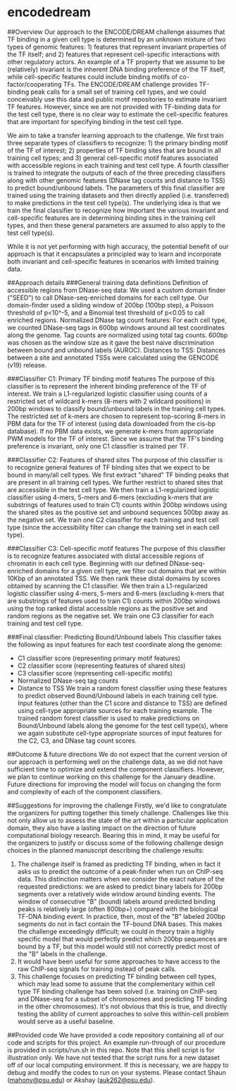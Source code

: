 # encodedream

##Overview
Our approach to the ENCODE/DREAM challenge assumes that TF binding in a given cell type is determined by an unknown mixture of two types of genomic features: 1) features that represent invariant properties of the TF itself; and 2) features that represent cell-specific interactions with other regulatory actors. An example of a TF property that we assume to be (relatively) invariant is the inherent DNA binding preference of the TF itself, while cell-specific features could include binding motifs of co-factor/cooperating TFs. The ENCODE/DREAM challenge provides TF-binding peak calls for a small set of training cell types, and we could conceivably use this data and public motif repositories to estimate invariant TF features. However, since we are not provided with TF-binding data for the test cell type, there is no clear way to estimate the cell-specific features that are important for specifying binding in the test cell type. 

We aim to take a transfer learning approach to the challenge. We first train three separate types of classifiers to recognize: 1) the primary binding motif of the TF of interest; 2) properties of TF binding sites that are bound in all training cell types; and 3) general cell-specific motif features associated with accessible regions in each training and test cell type. A fourth classifier is trained to integrate the outputs of each of the three preceding classifiers along with other genomic features (DNase tag counts and distance to TSS) to predict bound/unbound labels. The parameters of this final classifier are trained using the training datasets and then directly applied (i.e. transferred) to make predictions in the test cell type(s). The underlying idea is that we train the final classifier to recognize how important the various invariant and cell-specific features are in determining binding sites in the training cell types, and then these general parameters are assumed to also apply to the test cell type(s). 

While it is not yet performing with high accuracy, the potential benefit of our approach is that it encapsulates a principled way to learn and incorporate both invariant and cell-specific features in scenarios with limited training data. 

##Approach details
###General training data definitions
Definition of accessible regions from DNase-seq data: We used a custom domain finder ("SEED") to call DNase-seq-enriched domains for each cell type. Our domain-finder used a sliding window of 200bp (100bp step), a Poisson threshold of p<10^-5, and a Binomial test threshold of p<0.05 to call enriched regions. 
Normalized DNase tag count features: For each cell type, we counted DNase-seq tags in 600bp windows around all test coordinates along the genome. Tag counts are normalized using total tag counts. 600bp was chosen as the window size as it gave the best naive discrimination between bound and unbound labels (AUROC).
Distances to TSS: Distances between a site and annotated TSSs were calculated using the GENCODE (v19) release. 

###Classifier C1: Primary TF binding motif features
The purpose of this classifier is to represent the inherent binding preference of the TF of interest. We train a L1-regularized logistic classifier using counts of a restricted set of wildcard k-mers (8-mers with 2 wildcard positions) in 200bp windows to classify bound/unbound labels in the training cell types. The restricted set of k-mers are chosen to represent top-scoring 8-mers in PBM data for the TF of interest (using data downloaded from the cis-bp database). If no PBM data exists, we generate k-mers from appropriate PWM models for the TF of interest. Since we assume that the TF's binding preference is invariant, only one C1 classifier is trained per TF. 

###Classifier C2: Features of shared sites
The purpose of this classifier is to recognize general features of TF binding sites that we expect to be bound in many/all cell types. We first extract "shared" TF binding peaks that are present in all training cell types. We further restrict to shared sites that are accessible in the test cell type. We then train a L1-regularized logistic classifier using 4-mers, 5-mers and 6-mers (excluding k-mers that are substrings of features used to train C1) counts within 200bp windows using the shared sites as the positive set and unbound sequences 500bp away as the negative set. We train one C2 classifier for each training and test cell type (since the accessibility filter can change the training set in each cell type).

###Classifier C3: Cell-specific motif features
The purpose of this classifier is to recognize features associated with distal accessible regions of chromatin in each cell type. Beginning with our defined DNase-seq-enriched domains for a given cell type, we filter out domains that are within 10Kbp of an annotated TSS. We then rank these distal domains by scores obtained by scanning the C1 classifier. We then train a L1-regularized logistic classifier using 4-mers, 5-mers and 6-mers (excluding k-mers that are substrings of features used to train C1) counts within 200bp windows using the top ranked distal accessible regions as the positive set and random regions as the negative set. We train one C3 classifier for each training and test cell type.

###Final classifier: Predicting Bound/Unbound labels
This classifier takes the following as input features for each test coordinate along the genome: 
 - C1 classifier score (representing primary motif features)
 - C2 classifier score (representing features of shared sites)
 - C3 classifier score (representing cell-specific motifs)
 - Normalized DNase-seq tag counts
 - Distance to TSS
We train a random forest classifier using these features to predict observed Bound/Unbound labels in each training cell type. Input features (other than the C1 score and distance to TSS) are defined using cell-type appropriate sources for each training example. The trained random forest classifier is used to make predictions on Bound/Unbound labels along the genome for the test cell type(s), where we again substitute cell-type appropriate sources of input features for the C2, C3, and DNase tag count scores. 


##Outcome & future directions
We do not expect that the current version of our approach is performing well on the challenge data, as we did not have sufficient time to optimize and extend the component classifiers. However, we plan to continue working on this challenge for the January deadline. Future directions for improving the model will focus on changing the form and complexity of each of the component classifiers. 


##Suggestions for improving the challenge
Firstly, we'd like to congratulate the organizers for putting together this timely challenge. Challenges like this not only allow us to assess the state of the art within a particular application domain, they also have a lasting impact on the direction of future computational biology research. Bearing this in mind, it may be useful for the organizers to justify or discuss some of the following challenge design choices in the planned manuscript describing the challenge results:
1) The challenge itself is framed as predicting TF binding, when in fact it asks us to predict the outcome of a peak-finder when run on ChIP-seq data. This distinction matters when we consider the exact nature of the requested predictions: we are asked to predict binary labels for 200bp segments over a relatively wide window around binding events. The window of consecutive "B" (bound) labels around predicted binding peaks is relatively large (often 800bp+) compared with the biological TF-DNA binding event. In practice, then, most of the "B" labeled 200bp segments do not in fact contain the TF-bound DNA bases. This makes the challenge exceedingly difficult; we could in theory train a highly specific model that would perfectly predict which 200bp sequences are bound by a TF, but this model would still not correctly predict most of the "B" labels in the challenge. 
2) It would have been useful for some approaches to have access to the raw ChIP-seq signals for training instead of peak calls. 
3) This challenge focuses on predicting TF binding between cell types, which may lead some to assume that the complementary within cell type TF binding challenge has been solved (i.e. training on ChIP-seq and DNase-seq for a subset of chromosomes and predicting TF binding in the other chromosomes). It's not obvious that this is true, and directly testing the ability of current approaches to solve this within-cell problem would serve as a useful baseline. 


##Provided code
We have provided a code repository containing all of our code and scripts for this project. An example run-through of our procedure is provided in scripts/run.sh in this repo. Note that this shell script is for illustration only. We have not tested that the script runs for a new dataset off of our local computing environment. If this is necessary, we are happy to debug and modify the codes to run on your systems. Please contact Shaun (mahony@psu.edu) or Akshay (auk262@psu.edu). 


